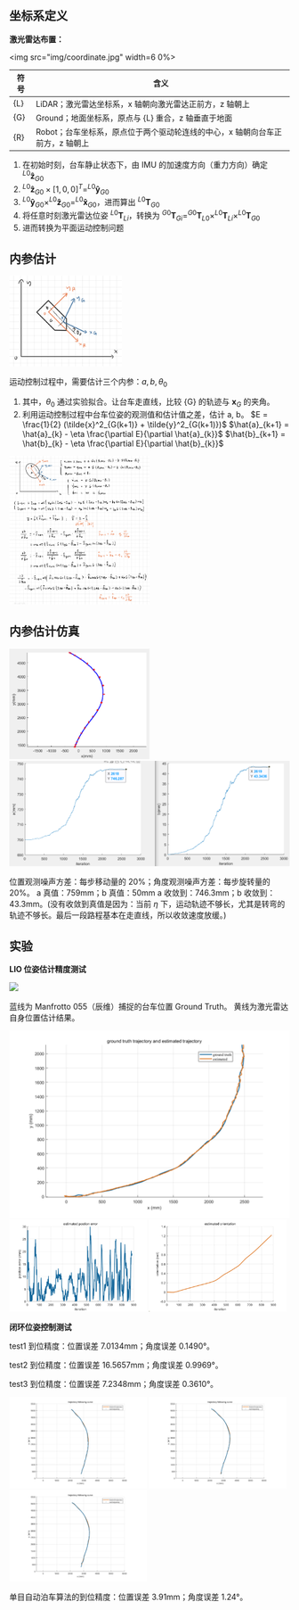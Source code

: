 

## 坐标系定义

__激光雷达布置：__

<img src="img/coordinate.jpg" width=6 0%>

|符号|含义|
|---|---|
|{L}|LiDAR；激光雷达坐标系，x 轴朝向激光雷达正前方，z 轴朝上|
|{G}|Ground；地面坐标系，原点与 {L} 重合，z 轴垂直于地面|
|{R}|Robot；台车坐标系，原点位于两个驱动轮连线的中心，x 轴朝向台车正前方，z 轴朝上|

1. 在初始时刻，台车静止状态下，由 IMU 的加速度方向（重力方向）确定 $^{L0}\mathbf{\hat{z}}_{G0}$
2. $^{L0}\mathbf{\hat{z}}_{G0} \times [1,0,0]^T = ^{L0}\mathbf{\hat{y}}_{G0}$
2. $^{L0}\mathbf{\hat{y}}_{G0} \times ^{L0}\mathbf{\hat{z}}_{G0} = ^{L0}\mathbf{\hat{x}}_{G0}$，进而算出 $^{L0}\mathbf{T}_{G0}$
4. 将任意时刻激光雷达位姿 $^{L0}\mathbf{T}_{Li}$，转换为 $^{G0}\mathbf{T}_{Gi} = ^{G0}\mathbf{T}_{L0} \times ^{L0}\mathbf{T}_{Li} \times ^{L0}\mathbf{T}_{G0}$
5. 进而转换为平面运动控制问题

## 内参估计

<img src="img/intrinsic.jpg" width=40%>

运动控制过程中，需要估计三个内参：$a, b, \theta_0$
1. 其中，$\theta_0$ 通过实验拟合。让台车走直线，比较 {G} 的轨迹与 $\mathbf{x}_G$ 的夹角。
2. 利用运动控制过程中台车位姿的观测值和估计值之差，估计 a, b。
$E = \frac{1}{2} (\tilde{x}^2_{G(k+1)} + \tilde{y}^2_{G(k+1)})$
$\hat{a}_{k+1} = \hat{a}_{k} - \eta \frac{\partial E}{\partial \hat{a}_{k}}$
$\hat{b}_{k+1} = \hat{b}_{k} - \eta \frac{\partial E}{\partial \hat{b}_{k}}$

<img src="img/intrinsic_2.png" width=50%>

## 内参估计仿真

<img src="img/simulation_1.png" width=50%>
<img src="img/simulation_2.png" width=100%>

位置观测噪声方差：每步移动量的 20%；角度观测噪声方差：每步旋转量的 20%。
a 真值：759mm；b 真值：50mm
a 收敛到：746.3mm；b 收敛到：43.3mm。(没有收敛到真值是因为：当前 $\eta$ 下，运动轨迹不够长，尤其是转弯的轨迹不够长。最后一段路程基本在走直线，所以收敛速度放缓。)

## 实验

__LIO 位姿估计精度测试__

<img src="img/manfrotto_055.jpg" width=60%>

蓝线为 Manfrotto 055（辰维）捕捉的台车位置 Ground Truth。
黄线为激光雷达自身位置估计结果。

<img src="img/20data_4_1.png" width=100%>
<img src="img/20data_4_2.png" width=49%>
<img src="img/20data_4_3.png" width=49%>

__闭环位姿控制测试__

test1 到位精度：位置误差 7.0134mm；角度误差 0.1490°。

test2 到位精度：位置误差 16.5657mm；角度误差 0.9969°。

test3 到位精度：位置误差 7.2348mm；角度误差 0.3610°。

<img src="img/20data_1_1.png" width=49%>
<img src="img/20data_2_1.png" width=49%>
<img src="img/20data_3_1.png" width=49%>

单目自动泊车算法的到位精度：位置误差 3.91mm；角度误差 1.24°。




